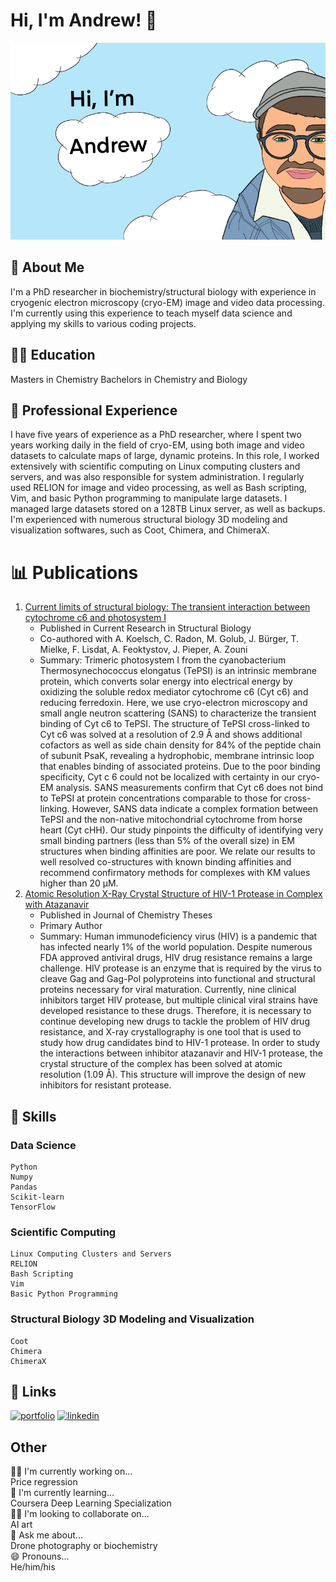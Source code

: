 
# Hi, I'm Andrew! 👋


![Logo](https://github.com/blue-quark/blue-quark/blob/main/Untitled_Artwork.png)


## 🚀 About Me

I'm a PhD researcher in biochemistry/structural biology with experience in cryogenic electron microscopy (cryo-EM) image and video data processing. I'm currently using this experience to teach myself data science and applying my skills to various coding projects.

## 👨‍🎓 Education

Masters in Chemistry
Bachelors in Chemistry and Biology

## 💼 Professional Experience

I have five years of experience as a PhD researcher, where I spent two years working daily in the field of cryo-EM, using both image and video datasets to calculate maps of large, dynamic proteins. In this role, I worked extensively with scientific computing on Linux computing clusters and servers, and was also responsible for system administration. I regularly used RELION for image and video processing, as well as Bash scripting, Vim, and basic Python programming to manipulate large datasets. I managed large datasets stored on a 128TB Linux server, as well as backups. I'm experienced with numerous structural biology 3D modeling and visualization softwares, such as Coot, Chimera, and ChimeraX.

# 📊 Publications
1. [Current limits of structural biology: The transient interaction between cytochrome c6 and photosystem I](https://www.sciencedirect.com/science/article/pii/S2665928X20300179)
   - Published in Current Research in Structural Biology
   - Co-authored with A. Koelsch, C. Radon, M. Golub, J. Bürger, T. Mielke, F. Lisdat, A. Feoktystov, J. Pieper, A. Zouni
   - Summary: Trimeric photosystem I from the cyanobacterium Thermosynechococcus elongatus (TePSI) is an intrinsic membrane protein, which converts solar energy into electrical energy by oxidizing the soluble redox mediator cytochrome c6 (Cyt c6) and reducing ferredoxin. Here, we use cryo-electron microscopy and small angle neutron scattering (SANS) to characterize the transient binding of Cyt c6 to TePSI. The structure of TePSI cross-linked to Cyt c6 was solved at a resolution of 2.9 Å and shows additional cofactors as well as side chain density for 84% of the peptide chain of subunit PsaK, revealing a hydrophobic, membrane intrinsic loop that enables binding of associated proteins. Due to the poor binding specificity, Cyt c 6 could not be localized with certainty in our cryo-EM analysis. SANS measurements confirm that Cyt c6 does not bind to TePSI at protein concentrations comparable to those for cross-linking. However, SANS data indicate a complex formation between TePSI and the non-native mitochondrial cytochrome from horse heart (Cyt cHH). Our study pinpoints the difficulty of identifying very small binding partners (less than 5% of the overall size) in EM structures when binding affinities are poor. We relate our results to well resolved co-structures with known binding affinities and recommend confirmatory methods for complexes with KM values higher than 20 μM.
2. [Atomic Resolution X-Ray Crystal Structure of HIV-1 Protease in Complex with Atazanavir](https://scholarworks.gsu.edu/chemistry_theses/117/)
   - Published in Journal of Chemistry Theses
   - Primary Author
   - Summary: Human immunodeficiency virus (HIV) is a pandemic that has infected nearly 1% of the world population. Despite numerous FDA approved antiviral drugs, HIV drug resistance remains a large challenge. HIV protease is an enzyme that is required by the virus to cleave Gag and Gag-Pol polyproteins into functional and structural proteins necessary for viral maturation. Currently, nine clinical inhibitors target HIV protease, but multiple clinical viral strains have developed resistance to these drugs. Therefore, it is necessary to continue developing new drugs to tackle the problem of HIV drug resistance, and X-ray crystallography is one tool that is used to study how drug candidates bind to HIV-1 protease. In order to study the interactions between inhibitor atazanavir and HIV-1 protease, the crystal structure of the complex has been solved at atomic resolution (1.09 Å). This structure will improve the design of new inhibitors for resistant protease.
## 🌟 Skills
### Data Science

    Python
    Numpy
    Pandas
    Scikit-learn
    TensorFlow

### Scientific Computing

    Linux Computing Clusters and Servers
    RELION
    Bash Scripting
    Vim
    Basic Python Programming
    

### Structural Biology 3D Modeling and Visualization

    Coot
    Chimera
    ChimeraX
    
## 🔗 Links
[![portfolio](https://img.shields.io/badge/my_portfolio-000?style=for-the-badge&logo=ko-fi&logoColor=white)](https://github.com/blue-quark/data_science_projects)
[![linkedin](https://img.shields.io/badge/linkedin-0A66C2?style=for-the-badge&logo=linkedin&logoColor=white)](http://linkedin.com/in/andrew-baumert-8b089610a)



## Other 
👩‍💻 I'm currently working on...  
Price regression  
🧠 I'm currently learning...  
Coursera Deep Learning Specialization    
👯‍♀️ I'm looking to collaborate on...  
AI art   
💬 Ask me about...  
Drone photography or biochemistry   
😄 Pronouns...  
He/him/his  

















